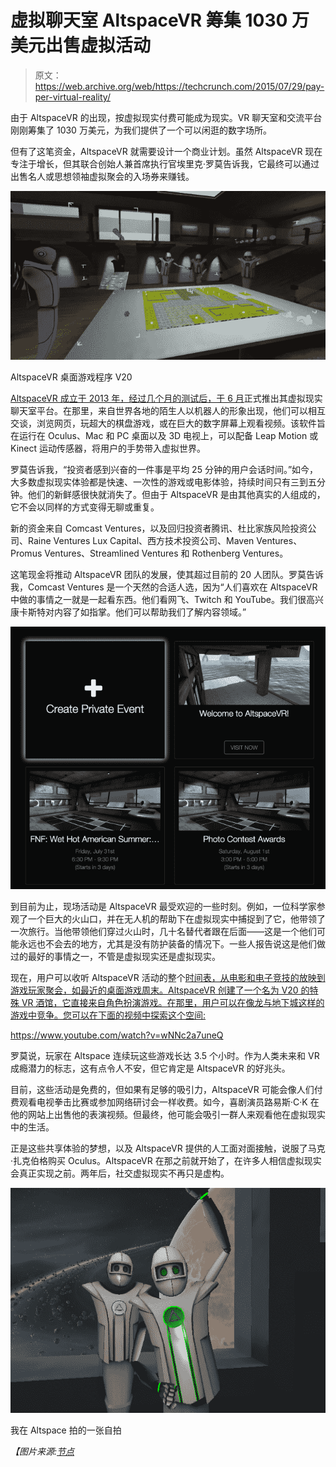 # 虚拟聊天室 AltspaceVR 筹集 1030 万美元出售虚拟活动 

> 原文：<https://web.archive.org/web/https://techcrunch.com/2015/07/29/pay-per-virtual-reality/>

由于 AltspaceVR 的出现，按虚拟现实付费可能成为现实。VR 聊天室和交流平台刚刚筹集了 1030 万美元，为我们提供了一个可以闲逛的数字场所。

但有了这笔资金，AltspaceVR 就需要设计一个商业计划。虽然 AltspaceVR 现在专注于增长，但其联合创始人兼首席执行官埃里克·罗莫告诉我，它最终可以通过出售名人或思想领袖虚拟聚会的入场券来赚钱。

![Altspace Table-Top Gaming Program V20](img/8189cfff5b672e50149e7e4f0ecceeac.png)

AltspaceVR 桌面游戏程序 V20

[AltspaceVR 成立于 2013 年，经过几个月的测试后，于 6 月](https://web.archive.org/web/20221207151112/https://beta.techcrunch.com/2015/06/12/vr-chat/)正式推出其虚拟现实聊天室平台。在那里，来自世界各地的陌生人以机器人的形象出现，他们可以相互交谈，浏览网页，玩超大的棋盘游戏，或在巨大的数字屏幕上观看视频。该软件旨在运行在 Oculus、Mac 和 PC 桌面以及 3D 电视上，可以配备 Leap Motion 或 Kinect 运动传感器，将用户的手势带入虚拟世界。

罗莫告诉我，“投资者感到兴奋的一件事是平均 25 分钟的用户会话时间。”如今，大多数虚拟现实体验都是快速、一次性的游戏或电影体验，持续时间只有三到五分钟。他们的新鲜感很快就消失了。但由于 AltspaceVR 是由其他真实的人组成的，它不会以同样的方式变得无聊或重复。

新的资金来自 Comcast Ventures，以及回归投资者腾讯、杜比家族风险投资公司、Raine Ventures Lux Capital、西方技术投资公司、Maven Ventures、Promus Ventures、Streamlined Ventures 和 Rothenberg Ventures。

这笔现金将推动 AltspaceVR 团队的发展，使其超过目前的 20 人团队。罗莫告诉我，Comcast Ventures 是一个天然的合适人选，因为“人们喜欢在 AltspaceVR 中做的事情之一就是一起看东西。他们看网飞、Twitch 和 YouTube。我们很高兴康卡斯特对内容了如指掌。他们可以帮助我们了解内容领域。”

![Screen Shot 2015-07-29 at 4.50.31 AM](img/10a2aff042fcb02df4ef36a015681a0f.png)

到目前为止，现场活动是 AltspaceVR 最受欢迎的一些时刻。例如，一位科学家参观了一个巨大的火山口，并在无人机的帮助下在虚拟现实中捕捉到了它，他带领了一次旅行。当他带领他们穿过火山时，几十名替代者跟在后面——这是一个他们可能永远也不会去的地方，尤其是没有防护装备的情况下。一些人报告说这是他们做过的最好的事情之一，不管是虚拟现实还是虚拟现实。

现在，用户可以收听 AltspaceVR 活动的整个[时间表，从电影和电子竞技的放映到游戏玩家聚会，如最近的桌面游戏周末。AltspaceVR 创建了一个名为 V20 的特殊 VR 酒馆，它直接来自角色扮演游戏。在那里，用户可以在像龙与地下城这样的游戏中竞争。您可以在下面的视频中探索这个空间:](https://web.archive.org/web/20221207151112/https://account.altvr.com/events)

https://www.youtube.com/watch?v=wNNc2a7uneQ

罗莫说，玩家在 Altspace 连续玩这些游戏长达 3.5 个小时。作为人类未来和 VR 成瘾潜力的标志，这有点令人不安，但它肯定是 AltspaceVR 的好兆头。

目前，这些活动是免费的，但如果有足够的吸引力，AltspaceVR 可能会像人们付费观看电视拳击比赛或参加网络研讨会一样收费。如今，喜剧演员路易斯·C·K 在他的网站上出售他的表演视频。但最终，他可能会吸引一群人来观看他在虚拟现实中的生活。

正是这些共享体验的梦想，以及 AltspaceVR 提供的人工面对面接触，说服了马克·扎克伯格购买 Oculus。AltspaceVR 在那之前就开始了，在许多人相信虚拟现实会真正实现之前。两年后，社交虚拟现实不再只是虚构。

![A selfie I took in Altspace](img/5474eeb661ec28d82ecb885045e56451.png)

我在 Altspace 拍的一张自拍

*【图片来源:[节点](https://web.archive.org/web/20221207151112/https://www.youtube.com/watch?v=_jgAJcmmlVs)*